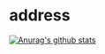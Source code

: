 # address
[![Anurag's github stats](https://github-readme-stats.vercel.app/api?username=kindring)](https://github.com/anuraghazra/github-readme-stats)
